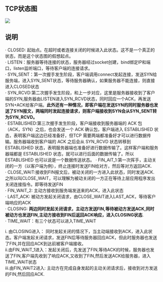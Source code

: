 ## TCP状态图

![](https://github.com/scottkaykay/common-knowledge/blob/master/computer-network/tcp%E7%8A%B6%E6%80%81%E5%9B%BE.png)

## 说明

· CLOSED: 起始点。在超时或者连接关闭的时候进入此状态。这不是一个真正的状态，而是这个状态图的假想起点。\
· LISTEN：服务器等待连接的状态，服务器经过socket创建，bind绑定IP和端口，listen监听端口，等待客户端的连接请求。\
· SYN_SENT：第一次握手发生阶段，客户端调用connect发起连接，发送SYN给服务端，进入SYN_SENT状态，等待服务器确认，如果服务器不能连接，则直接进入CLOSED状态\
· SYN_RCVD:第二次握手发生阶段，和上一步对应，这里是服务器接收到了客户端的SYN,服务器由LISTEN进入SYN_RCVD状态，同时回应一个ACK，再发送SYN+ACK给客户端。**此外还有一种情况，即客户端在发送SYN的同时服务器也发送了SYN报文，两端同时发起连接请求，则客户端接收到SYN会从SYN_SENT转为SYN_RCVD。**\
· ESTABLISHED:第三次握手发生阶段，客户端接收到服务器端的 ACK 包（ACK，SYN）之后，也会发送一个 ACK 确认包，客户端进入 ESTABLISHED 状态，表明客户端这边已经准备好，但TCP 需要两端都准备好才可以进行数据传输。服务器端收到客户端的 ACK 之后会从 SYN_RCVD 状态转移到 ESTABLISHED 状态，表明服务器端也准备好进行数据传输了。这样客户端和服务器端都是 ESTABLISHED 状态，就可以进行后面的数据传输了。所以 ESTABLISHED 也可以说是一个数据传送状态。
· FIN_AIT_1:第一次挥手，主动关闭的一方（以客户端为例），终止连接时发送FIN给对方，然后等对方返回ACK.\
· CLOSE_WAIT:接收到FIN报文后，被动关闭的一方进入此状态，同时发送ACK. 之所以叫CLOSE_WAIT，可以理解为被动关闭的一方正在等待上层应用程序发出关闭连接指令。即等待发送FIN\
· FIN_WAIT_2: 主动方接收到服务端发送来的ACK，进入此状态\
· LAST_ACK: 被动方发起关闭请求，由CLOSE_WAIT进入LAST_ACK，等待客户端响应的ACK\
· CLOSING: **两边同时发起关闭请求，主动方发送FIN,等待被动方发送ACK,同时被动方也发送FIN,主动方接收到FIN后返回ACK响应，进入CLOSING状态**.\
· TIME_WAIT：有三个状态可以进入TIME_WAIT

i. 由CLOSING进入： 同时发起关闭的情况下，当主动端接收到ACK，进入此状态。客户端发起关闭请求，发送FIN后等待服务器回应ACK，但此时服务器也发送了FIN,并在回应ACK到达前被客户端接收。\
ii.由FIN_WAIT_1进入：发起关闭后，先发送了FIN,等待ACK的时候，服务器也发送了FIN,客户端先收到了响应ACK,又收到了FIN,然后发送ACK给服务器，进入TIME_WAIT状态\
iii.由FIN_WAIT2进入: 主动方在完成自身发起的主动关闭请求后，接收到对方发送的FIN,然后回应ACK.
